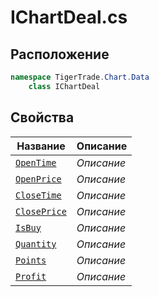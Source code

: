 
# IChartDeal.cs
## Расположение
```csharp
namespace TigerTrade.Chart.Data  
    class IChartDeal
```

## Свойства
| Название | Описание |
| --- | --- |
| [`OpenTime`](./Свойства/OpenTime.md) | *Описание* |
| [`OpenPrice`](./Свойства/OpenPrice.md) | *Описание* |
| [`CloseTime`](./Свойства/CloseTime.md) | *Описание* |
| [`ClosePrice`](./Свойства/ClosePrice.md) | *Описание* |
| [`IsBuy`](./Свойства/IsBuy.md) | *Описание* |
| [`Quantity`](./Свойства/Quantity.md) | *Описание* |
| [`Points`](./Свойства/Points.md) | *Описание* |
| [`Profit`](./Свойства/Profit.md) | *Описание* |
